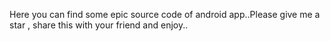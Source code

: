 Here you can find some epic source code of android app..Please give me a star , share this with your friend and enjoy..